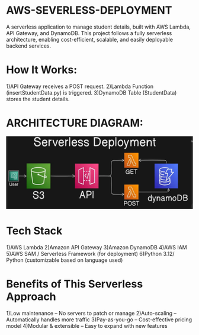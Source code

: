 # AWS-SEVERLESS-DEPLOYMENT
A serverless application to manage student details, built with AWS Lambda, API Gateway, and DynamoDB. 
This project follows a fully serverless architecture, enabling cost-efficient, scalable, and easily deployable backend services.

# How It Works:
1)API Gateway receives a POST request.
2)Lambda Function (insertStudentData.py) is triggered.
3)DynamoDB Table (StudentData) stores the student details.

# ARCHITECTURE DIAGRAM:
![image alt](https://raw.githubusercontent.com/Madiha001-khan/AWS-SEVERLESS-DEPLOYMENT/8d7578f0a5ad536875fc2f9975bbab7805884055/image.jpg.png)

# Tech Stack
1)AWS Lambda
2)Amazon API Gateway
3)Amazon DynamoDB
4)AWS IAM
5)AWS SAM / Serverless Framework (for deployment)
6)Python 3.12/ Python (customizable based on language used)

# Benefits of This Serverless Approach
1)Low maintenance – No servers to patch or manage
2)Auto-scaling – Automatically handles more traffic
3)Pay-as-you-go – Cost-effective pricing model
4)Modular & extensible – Easy to expand with new features 
